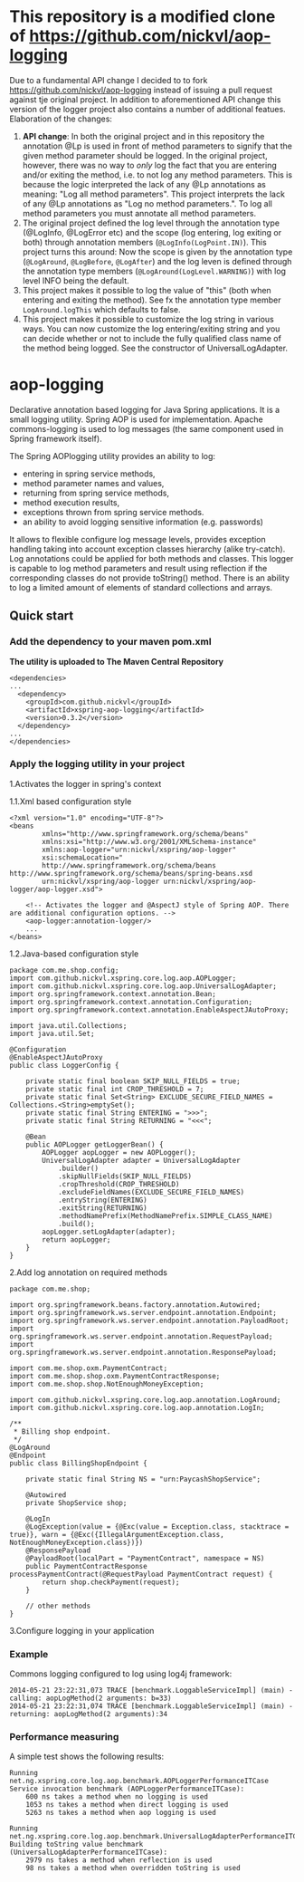 This repository is a modified clone of https://github.com/nickvl/aop-logging
============================================================================

Due to a fundamental API change I decided to to fork https://github.com/nickvl/aop-logging instead of issuing a pull request against tje original project. In addition to aforementioned API change this version of the logger project also contains a number of additional featues. Elaboration of the changes:
1. **API change**: In both the original project and in this repository the annotation @Lp is used in front of method parameters to signify that the given method parameter should be logged. In the original project, however, there was no way to *only* log the fact that you are entering and/or exiting the method, i.e. to not log any method parameters. This is because the logic interpreted the lack of any @Lp annotations as meaning: "Log all method parameters". This project interprets the lack of any @Lp annotations as "Log no method parameters.". To log all method parameters you must annotate all method parameters.
2. The original project defined the log level through the annotation type (@LogInfo, @LogError etc) and the scope (log entering, log exiting or both) through annotation members (`@LogInfo(LogPoint.IN)`). This project turns this around: Now the scope is given by the annotation type (`@LogAround`, `@LogBefore`, `@LogAfter`) and the log leven is defined through the annotation type members (`@LogAround(LogLevel.WARNING)`) with log level INFO being the default.
3. This project makes it possible to log the value of "this" (both when entering and exiting the method). See fx the annotation type member `LogAround.logThis` which defaults to false.
4. This project makes it possible to customize the log string in various ways. You can now customize the log entering/exiting string  and you can decide whether or not to include the fully qualified class name of the method being logged. See the constructor of UniversalLogAdapter.

aop-logging
===========

Declarative annotation based logging for Java Spring applications.
It is a small logging utility. Spring AOP is used for implementation.
Apache commons-logging is used to log messages (the same component used in Spring framework itself).

The Spring AOPlogging utility provides an ability to log:
 * entering in spring service methods,
 * method parameter names and values,
 * returning from spring service methods,
 * method execution results,
 * exceptions thrown from spring service methods.
 * an ability to avoid logging sensitive information (e.g. passwords)

It allows to flexible configure log message levels, provides exception handling taking into account 
exception classes hierarchy (alike try-catch). Log annotations could be applied for both methods and classes.
This logger is capable to log method parameters and result using reflection if the corresponding classes
do not provide toString() method. There is an ability to log a limited amount of elements of standard collections and arrays.

Quick start
-----------

### Add the dependency to your maven pom.xml
**The utility is uploaded to The Maven Central Repository**


    <dependencies>
    ...
      <dependency>
        <groupId>com.github.nickvl</groupId>
        <artifactId>xspring-aop-logging</artifactId>
        <version>0.3.2</version>
      </dependency>
    ...
    </dependencies>

### Apply the logging utility in your project

1.Activates the logger in spring's context

1.1.Xml based configuration style

    <?xml version="1.0" encoding="UTF-8"?>
    <beans
            xmlns="http://www.springframework.org/schema/beans"
            xmlns:xsi="http://www.w3.org/2001/XMLSchema-instance"
            xmlns:aop-logger="urn:nickvl/xspring/aop-logger"
            xsi:schemaLocation="
            http://www.springframework.org/schema/beans http://www.springframework.org/schema/beans/spring-beans.xsd
            urn:nickvl/xspring/aop-logger urn:nickvl/xspring/aop-logger/aop-logger.xsd">

        <!-- Activates the logger and @AspectJ style of Spring AOP. There are additional configuration options. -->
        <aop-logger:annotation-logger/>
        ...
    </beans>

1.2.Java-based configuration style


    package com.me.shop.config;
    import com.github.nickvl.xspring.core.log.aop.AOPLogger;
    import com.github.nickvl.xspring.core.log.aop.UniversalLogAdapter;
    import org.springframework.context.annotation.Bean;
    import org.springframework.context.annotation.Configuration;
    import org.springframework.context.annotation.EnableAspectJAutoProxy;
    
    import java.util.Collections;
    import java.util.Set;
    
    @Configuration
    @EnableAspectJAutoProxy
    public class LoggerConfig {
    
        private static final boolean SKIP_NULL_FIELDS = true;
        private static final int CROP_THRESHOLD = 7;
        private static final Set<String> EXCLUDE_SECURE_FIELD_NAMES = Collections.<String>emptySet();
        private static final String ENTERING = ">>>";
        private static final String RETURNING = "<<<";
    
        @Bean
        public AOPLogger getLoggerBean() {
            AOPLogger aopLogger = new AOPLogger();
            UniversalLogAdapter adapter = UniversalLogAdapter
        		.builder()
        		.skipNullFields(SKIP_NULL_FIELDS)
        		.cropThreshold(CROP_THRESHOLD)
        		.excludeFieldNames(EXCLUDE_SECURE_FIELD_NAMES)
        		.entryString(ENTERING)
        		.exitString(RETURNING)
        		.methodNamePrefix(MethodNamePrefix.SIMPLE_CLASS_NAME)
        		.build();
            aopLogger.setLogAdapter(adapter);
            return aopLogger;
        }
    }

2.Add log annotation on required methods


    package com.me.shop;

    import org.springframework.beans.factory.annotation.Autowired;
    import org.springframework.ws.server.endpoint.annotation.Endpoint;
    import org.springframework.ws.server.endpoint.annotation.PayloadRoot;
    import org.springframework.ws.server.endpoint.annotation.RequestPayload;
    import org.springframework.ws.server.endpoint.annotation.ResponsePayload;

    import com.me.shop.oxm.PaymentContract;
    import com.me.shop.shop.oxm.PaymentContractResponse;
    import com.me.shop.shop.NotEnoughMoneyException;

    import com.github.nickvl.xspring.core.log.aop.annotation.LogAround;
    import com.github.nickvl.xspring.core.log.aop.annotation.LogIn;

    /**
     * Billing shop endpoint.
     */
    @LogAround
    @Endpoint
    public class BillingShopEndpoint {

        private static final String NS = "urn:PaycashShopService";

        @Autowired
        private ShopService shop;

        @LogIn
        @LogException(value = {@Exc(value = Exception.class, stacktrace = true)}, warn = {@Exc({IllegalArgumentException.class, NotEnoughMoneyException.class})})
        @ResponsePayload
        @PayloadRoot(localPart = "PaymentContract", namespace = NS)
        public PaymentContractResponse processPaymentContract(@RequestPayload PaymentContract request) {
            return shop.checkPayment(request);
        }

        // other methods
    }

3.Configure logging in your application

### Example

Commons logging configured to log using log4j framework:

    2014-05-21 23:22:31,073 TRACE [benchmark.LoggableServiceImpl] (main) - calling: aopLogMethod(2 arguments: b=33)
    2014-05-21 23:22:31,074 TRACE [benchmark.LoggableServiceImpl] (main) - returning: aopLogMethod(2 arguments):34

### Performance measuring

A simple test shows the following results:

    Running net.ng.xspring.core.log.aop.benchmark.AOPLoggerPerformanceITCase
    Service invocation benchmark (AOPLoggerPerformanceITCase):
        600 ns takes a method when no logging is used
        1053 ns takes a method when direct logging is used
        5263 ns takes a method when aop logging is used

    Running net.ng.xspring.core.log.aop.benchmark.UniversalLogAdapterPerformanceITCase
    Building toString value benchmark (UniversalLogAdapterPerformanceITCase):
        2979 ns takes a method when reflection is used
        98 ns takes a method when overridden toString is used
